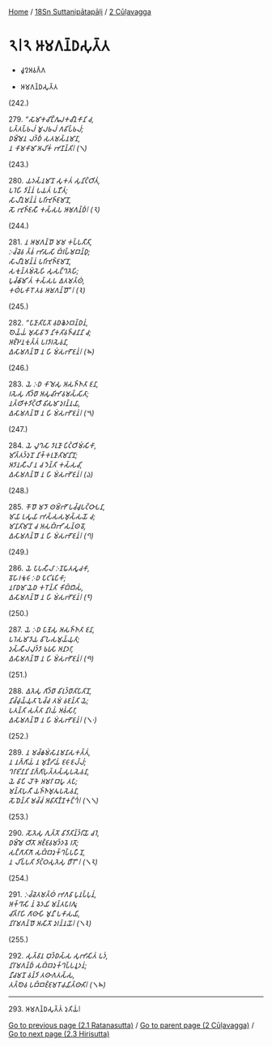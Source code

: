 
[Home](/) / [18Sn Suttanipātapāḷi](...md) / [2 Cūḷavagga](../18Sn/2.md)

# 𑁨𑁇𑁨 𑀆𑀫𑀕𑀦𑁆𑀥𑀲𑀼𑀢𑁆𑀢

* 𑀘𑀽𑀍𑀅𑀯𑀕𑁆𑀕

* 𑀆𑀫𑀕𑀦𑁆𑀥𑀲𑀼𑀢𑁆𑀢

(242.)

279\. _“𑀲𑀸𑀫𑀸𑀓𑀘𑀺𑀗𑁆𑀕𑀽𑀮𑀓𑀘𑀻𑀦𑀓𑀸𑀦𑀺 𑀘,_  
_𑀧𑀢𑁆𑀢𑀧𑁆𑀨𑀮𑀁 𑀫𑀽𑀮𑀨𑀮𑀁 𑀕𑀯𑀺𑀧𑁆𑀨𑀮𑀁;_  
_𑀥𑀫𑁆𑀫𑁂𑀦 𑀮𑀤𑁆𑀥𑀁 𑀲𑀢𑀫𑀲𑁆𑀦𑀫𑀸𑀦𑀸,_  
_𑀦 𑀓𑀸𑀫𑀓𑀸𑀫𑀸 𑀅𑀮𑀺𑀓𑀁 𑀪𑀡𑀦𑁆𑀢𑀺𑁇 (𑁧)_  


(243.)

280\. _𑀬𑀤𑀲𑁆𑀦𑀫𑀸𑀦𑁄 𑀲𑀼𑀓𑀢𑀁 𑀲𑀼𑀦𑀺𑀝𑁆𑀞𑀺𑀢𑀁,_  
_𑀧𑀭𑁂𑀳𑀺 𑀤𑀺𑀦𑁆𑀦𑀁 𑀧𑀬𑀢𑀁 𑀧𑀡𑀻𑀢𑀁;_  
_𑀲𑀸𑀮𑀻𑀦𑀫𑀦𑁆𑀦𑀁 𑀧𑀭𑀺𑀪𑀼𑀜𑁆𑀚𑀫𑀸𑀦𑁄,_  
_𑀲𑁄 𑀪𑀼𑀜𑁆𑀚𑀲𑀻 𑀓𑀲𑁆𑀲𑀧 𑀆𑀫𑀕𑀦𑁆𑀥𑀁𑁇 (𑁨)_  


(244.)

281\. _𑀦 𑀆𑀫𑀕𑀦𑁆𑀥𑁄 𑀫𑀫 𑀓𑀧𑁆𑀧𑀢𑀻𑀢𑀺,_  
_𑀇𑀘𑁆𑀘𑁂𑀯 𑀢𑁆𑀯𑀁 𑀪𑀸𑀲𑀲𑀺 𑀩𑁆𑀭𑀳𑁆𑀫𑀩𑀦𑁆𑀥𑀼;_  
_𑀲𑀸𑀮𑀻𑀦𑀫𑀦𑁆𑀦𑀁 𑀧𑀭𑀺𑀪𑀼𑀜𑁆𑀚𑀫𑀸𑀦𑁄,_  
_𑀲𑀓𑀼𑀦𑁆𑀢𑀫𑀁𑀲𑁂𑀳𑀺 𑀲𑀼𑀲𑀗𑁆𑀔𑀢𑁂𑀳𑀺;_  
_𑀧𑀼𑀘𑁆𑀙𑀸𑀫𑀺 𑀢𑀁 𑀓𑀲𑁆𑀲𑀧 𑀏𑀢𑀫𑀢𑁆𑀣𑀁,_  
_𑀓𑀣𑀁𑀧𑀓𑀸𑀭𑁄 𑀢𑀯 𑀆𑀫𑀕𑀦𑁆𑀥𑁄”𑁇 (𑁩)_  


(245.)

282\. _“𑀧𑀸𑀡𑀸𑀢𑀺𑀧𑀸𑀢𑁄 𑀯𑀥𑀙𑁂𑀤𑀩𑀦𑁆𑀥𑀦𑀁,_  
_𑀣𑁂𑀬𑁆𑀬𑀁 𑀫𑀼𑀲𑀸𑀯𑀸𑀤𑁄 𑀦𑀺𑀓𑀢𑀺𑀯𑀜𑁆𑀘𑀦𑀸𑀦𑀺 𑀘;_  
_𑀅𑀚𑁆𑀛𑁂𑀦𑀓𑀼𑀢𑁆𑀢𑀁 𑀧𑀭𑀤𑀸𑀭𑀲𑁂𑀯𑀦𑀸,_  
_𑀏𑀲𑀸𑀫𑀕𑀦𑁆𑀥𑁄 𑀦 𑀳𑀺 𑀫𑀁𑀲𑀪𑁄𑀚𑀦𑀁𑁇 (𑁪)_  


(246.)

283\. _𑀬𑁂 𑀇𑀥 𑀓𑀸𑀫𑁂𑀲𑀼 𑀅𑀲𑀜𑁆𑀜𑀢𑀸 𑀚𑀦𑀸,_  
_𑀭𑀲𑁂𑀲𑀼 𑀕𑀺𑀤𑁆𑀥𑀸 𑀅𑀲𑀼𑀘𑀺𑀪𑀸𑀯𑀫𑀲𑁆𑀲𑀺𑀢𑀸;_  
_𑀦𑀢𑁆𑀣𑀺𑀓𑀤𑀺𑀝𑁆𑀞𑀻 𑀯𑀺𑀲𑀫𑀸 𑀤𑀼𑀭𑀦𑁆𑀦𑀬𑀸,_  
_𑀏𑀲𑀸𑀫𑀕𑀦𑁆𑀥𑁄 𑀦 𑀳𑀺 𑀫𑀁𑀲𑀪𑁄𑀚𑀦𑀁𑁇 (𑁫)_  


(247.)

284\. _𑀬𑁂 𑀮𑀽𑀔𑀲𑀸 𑀤𑀸𑀭𑀼𑀡𑀸 𑀧𑀺𑀝𑁆𑀞𑀺𑀫𑀁𑀲𑀺𑀓𑀸,_  
_𑀫𑀺𑀢𑁆𑀢𑀤𑁆𑀤𑀼𑀦𑁄 𑀦𑀺𑀓𑁆𑀓𑀭𑀼𑀡𑀸𑀢𑀺𑀫𑀸𑀦𑀺𑀦𑁄;_  
_𑀅𑀤𑀸𑀦𑀲𑀻𑀮𑀸 𑀦 𑀘 𑀤𑁂𑀦𑁆𑀢𑀺 𑀓𑀲𑁆𑀲𑀘𑀺,_  
_𑀏𑀲𑀸𑀫𑀕𑀦𑁆𑀥𑁄 𑀦 𑀳𑀺 𑀫𑀁𑀲𑀪𑁄𑀚𑀦𑀁𑁇 (𑁬)_  


(248.)

285\. _𑀓𑁄𑀥𑁄 𑀫𑀤𑁄 𑀣𑀫𑁆𑀪𑁄 𑀧𑀘𑁆𑀘𑀼𑀧𑀝𑁆𑀞𑀸𑀧𑀦𑀸,_  
_𑀫𑀸𑀬𑀸 𑀉𑀲𑀽𑀬𑀸 𑀪𑀲𑁆𑀲𑀲𑀫𑀼𑀲𑁆𑀲𑀬𑁄 𑀘;_  
_𑀫𑀸𑀦𑀸𑀢𑀺𑀫𑀸𑀦𑁄 𑀘 𑀅𑀲𑀩𑁆𑀪𑀺 𑀲𑀦𑁆𑀣𑀯𑁄,_  
_𑀏𑀲𑀸𑀫𑀕𑀦𑁆𑀥𑁄 𑀦 𑀳𑀺 𑀫𑀁𑀲𑀪𑁄𑀚𑀦𑀁𑁇 (𑁭)_  


(249.)

286\. _𑀬𑁂 𑀧𑀸𑀧𑀲𑀻𑀮𑀸 𑀇𑀡𑀖𑀸𑀢𑀲𑀽𑀘𑀓𑀸,_  
_𑀯𑁄𑀳𑀸𑀭𑀓𑀽𑀝𑀸 𑀇𑀥 𑀧𑀸𑀝𑀺𑀭𑀽𑀧𑀺𑀓𑀸;_  
_𑀦𑀭𑀸𑀥𑀫𑀸 𑀬𑁂𑀥 𑀓𑀭𑁄𑀦𑁆𑀢𑀺 𑀓𑀺𑀩𑁆𑀩𑀺𑀲𑀁,_  
_𑀏𑀲𑀸𑀫𑀕𑀦𑁆𑀥𑁄 𑀦 𑀳𑀺 𑀫𑀁𑀲𑀪𑁄𑀚𑀦𑀁𑁇 (𑁮)_  


(250.)

287\. _𑀬𑁂 𑀇𑀥 𑀧𑀸𑀡𑁂𑀲𑀼 𑀅𑀲𑀜𑁆𑀜𑀢𑀸 𑀚𑀦𑀸,_  
_𑀧𑀭𑁂𑀲𑀫𑀸𑀤𑀸𑀬 𑀯𑀺𑀳𑁂𑀲𑀫𑀼𑀬𑁆𑀬𑀼𑀢𑀸;_  
_𑀤𑀼𑀲𑁆𑀲𑀻𑀮𑀮𑀼𑀤𑁆𑀤𑀸 𑀨𑀭𑀼𑀲𑀸 𑀅𑀦𑀸𑀤𑀭𑀸,_  
_𑀏𑀲𑀸𑀫𑀕𑀦𑁆𑀥𑁄 𑀦 𑀳𑀺 𑀫𑀁𑀲𑀪𑁄𑀚𑀦𑀁𑁇 (𑁯)_  


(251.)

288\. _𑀏𑀢𑁂𑀲𑀼 𑀕𑀺𑀤𑁆𑀥𑀸 𑀯𑀺𑀭𑀼𑀤𑁆𑀥𑀸𑀢𑀺𑀧𑀸𑀢𑀺𑀦𑁄,_  
_𑀦𑀺𑀘𑁆𑀘𑀼𑀬𑁆𑀬𑀼𑀢𑀸 𑀧𑁂𑀘𑁆𑀘 𑀢𑀫𑀁 𑀯𑀚𑀦𑁆𑀢𑀺 𑀬𑁂;_  
_𑀧𑀢𑀦𑁆𑀢𑀺 𑀲𑀢𑁆𑀢𑀸 𑀦𑀺𑀭𑀬𑀁 𑀅𑀯𑀁𑀲𑀺𑀭𑀸,_  
_𑀏𑀲𑀸𑀫𑀕𑀦𑁆𑀥𑁄 𑀦 𑀳𑀺 𑀫𑀁𑀲𑀪𑁄𑀚𑀦𑀁𑁇 (𑁧𑁦)_  


(252.)

289\. _𑀦 𑀫𑀘𑁆𑀙𑀫𑀁𑀲𑀸𑀦𑀫𑀦𑀸𑀲𑀓𑀢𑁆𑀢𑀁,_  
_𑀦 𑀦𑀕𑁆𑀕𑀺𑀬𑀁 𑀦 𑀫𑀼𑀡𑁆𑀟𑀺𑀬𑀁 𑀚𑀝𑀸𑀚𑀮𑁆𑀮𑀁;_  
_𑀔𑀭𑀸𑀚𑀺𑀦𑀸𑀦𑀺 𑀦𑀸𑀕𑁆𑀕𑀺𑀳𑀼𑀢𑁆𑀢𑀲𑁆𑀲𑀼𑀧𑀲𑁂𑀯𑀦𑀸,_  
_𑀬𑁂 𑀯𑀸𑀧𑀺 𑀮𑁄𑀓𑁂 𑀅𑀫𑀭𑀸 𑀩𑀳𑀽 𑀢𑀧𑀸;_  
_𑀫𑀦𑁆𑀢𑀸𑀳𑀼𑀢𑀻 𑀬𑀜𑁆𑀜𑀫𑀼𑀢𑀽𑀧𑀲𑁂𑀯𑀦𑀸,_  
_𑀲𑁄𑀥𑁂𑀦𑁆𑀢𑀺 𑀫𑀘𑁆𑀘𑀁 𑀅𑀯𑀺𑀢𑀺𑀡𑁆𑀡𑀓𑀗𑁆𑀔𑀁𑁇 (𑁧𑁧)_  


(253.)

290\. _𑀲𑁄𑀢𑁂𑀲𑀼 𑀕𑀼𑀢𑁆𑀢𑁄 𑀯𑀺𑀤𑀺𑀢𑀺𑀦𑁆𑀤𑁆𑀭𑀺𑀬𑁄 𑀘𑀭𑁂,_  
_𑀥𑀫𑁆𑀫𑁂 𑀞𑀺𑀢𑁄 𑀅𑀚𑁆𑀚𑀯𑀫𑀤𑁆𑀤𑀯𑁂 𑀭𑀢𑁄;_  
_𑀲𑀗𑁆𑀕𑀸𑀢𑀺𑀕𑁄 𑀲𑀩𑁆𑀩𑀤𑀼𑀓𑁆𑀔𑀧𑁆𑀧𑀳𑀻𑀦𑁄,_  
_𑀦 𑀮𑀺𑀧𑁆𑀧𑀢𑀺 𑀤𑀺𑀝𑁆𑀞𑀲𑀼𑀢𑁂𑀲𑀼 𑀥𑀻𑀭𑁄”𑁇 (𑁧𑁨)_  


(254.)

291\. _𑀇𑀘𑁆𑀘𑁂𑀢𑀫𑀢𑁆𑀣𑀁 𑀪𑀕𑀯𑀸 𑀧𑀼𑀦𑀧𑁆𑀧𑀼𑀦𑀁,_  
_𑀅𑀓𑁆𑀔𑀸𑀲𑀺 𑀦𑀁 𑀯𑁂𑀤𑀬𑀺 𑀫𑀦𑁆𑀢𑀧𑀸𑀭𑀕𑀽;_  
_𑀘𑀺𑀢𑁆𑀭𑀸𑀳𑀺 𑀕𑀸𑀣𑀸𑀳𑀺 𑀫𑀼𑀦𑀻 𑀧𑀓𑀸𑀲𑀬𑀺,_  
_𑀦𑀺𑀭𑀸𑀫𑀕𑀦𑁆𑀥𑁄 𑀅𑀲𑀺𑀢𑁄 𑀤𑀼𑀭𑀦𑁆𑀦𑀬𑁄𑁇 (𑁧𑁩)_  


(255.)

292\. _𑀲𑀼𑀢𑁆𑀯𑀸𑀦 𑀩𑀼𑀤𑁆𑀥𑀲𑁆𑀲 𑀲𑀼𑀪𑀸𑀲𑀺𑀢𑀁 𑀧𑀤𑀁,_  
_𑀦𑀺𑀭𑀸𑀫𑀕𑀦𑁆𑀥𑀁 𑀲𑀩𑁆𑀩𑀤𑀼𑀓𑁆𑀔𑀧𑁆𑀧𑀦𑀽𑀤𑀦𑀁;_  
_𑀦𑀻𑀘𑀫𑀦𑁄 𑀯𑀦𑁆𑀤𑀺 𑀢𑀣𑀸𑀕𑀢𑀲𑁆𑀲,_  
_𑀢𑀢𑁆𑀣𑁂𑀯 𑀧𑀩𑁆𑀩𑀚𑁆𑀚𑀫𑀭𑁄𑀘𑀬𑀺𑀢𑁆𑀣𑀸𑀢𑀺𑁇 (𑁧𑁪)_  


---

293\. 𑀆𑀫𑀕𑀦𑁆𑀥𑀲𑀼𑀢𑁆𑀢𑀁 𑀤𑀼𑀢𑀺𑀬𑀁𑁇



[Go to previous page (2.1 Ratanasutta)](2.1.md) / [Go to parent page (2 Cūḷavagga)](../18Sn/2.md) / [Go to next page (2.3 Hirisutta)](2.3.md)


